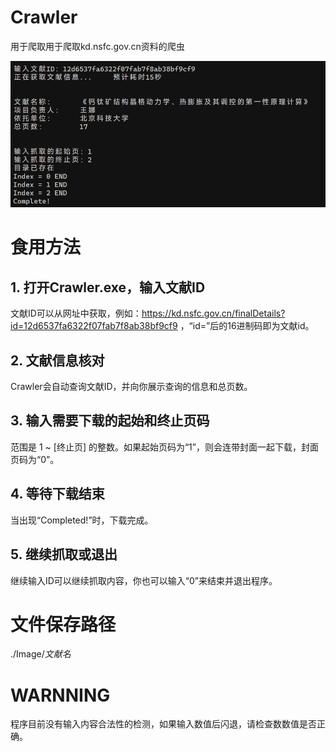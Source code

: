 # Crawler

用于爬取用于爬取kd.nsfc.gov.cn资料的爬虫

![Image](ScreenShot.png)


# 食用方法

## 1. 打开Crawler.exe，输入文献ID

文献ID可以从网址中获取，例如：https://kd.nsfc.gov.cn/finalDetails?id=12d6537fa6322f07fab7f8ab38bf9cf9 ，“id=”后的16进制码即为文献id。

## 2. 文献信息核对

Crawler会自动查询文献ID，并向你展示查询的信息和总页数。

## 3. 输入需要下载的起始和终止页码

范围是 1 ~ [终止页] 的整数。如果起始页码为“1”，则会连带封面一起下载，封面页码为“0”。

## 4. 等待下载结束

当出现“Completed!”时，下载完成。

## 5. 继续抓取或退出

继续输入ID可以继续抓取内容，你也可以输入“0”来结束并退出程序。


# 文件保存路径

./Image/*文献名*


# WARNNING

程序目前没有输入内容合法性的检测，如果输入数值后闪退，请检查数数值是否正确。
